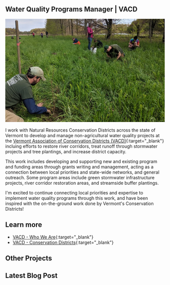 ## Water Quality Programs Manager | VACD

![vacd](/assets/vacd.jpg)

I work with Natural Resources Conservation Districts across the state of Vermont to develop and manage non-agricultural water quality projects at the [Vermont Association of Conservation Districts (VACD)](https://vacd.org){:target="_blank"} incluing efforts to restore river corridors, treat runoff through stormwater projects and tree plantings, and increase district capacity. 

This work includes developing and supporting new and existing program and funding areas through grants writing and management, acting as a connection between local priorities and state-wide networks, and general outreach. Some program areas include green stormwater infrastructure projects, river corridor restoration areas, and streamside buffer plantings.

I'm excited to continue connecting local priorities and expertise to implement water quality programs through this work, and have been inspired with the on-the-ground work done by Vermont's Conservation Districts!

## Learn more

- [VACD - Who We Are](https://www.vacd.org/about-vacd/){:target="_blank"}
- [VACD - Conservation Districts](https://www.vacd.org/conservation-districts/){:target="_blank"}

<div class="card" id="card-allarmwater" style="cursor: pointer;" onClick="window.location='/work';">
    <div class="card-container">
    <h2>Other Projects</h2>
    </div>
</div>
<div class="card" id="card-blog" style="cursor: pointer;" onclick="window.open('https://medium.com/@holdensparacino/latest', '_blank')">
    <div class="card-container">
    <h2>Latest Blog Post</h2>
    </div>
</div>

